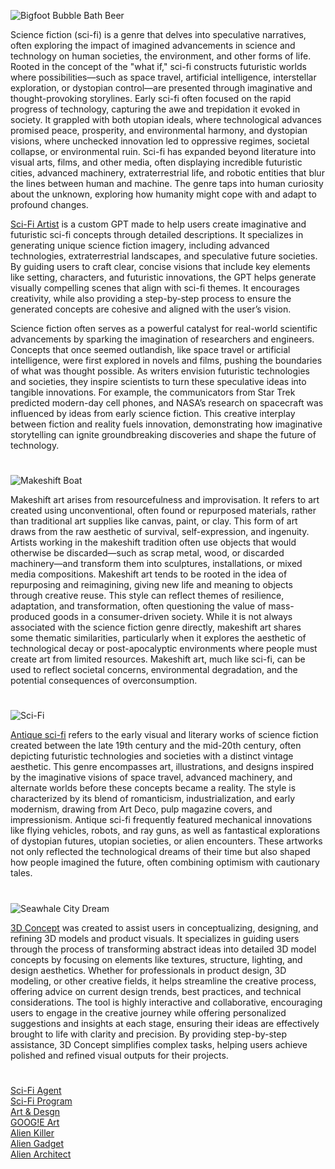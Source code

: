![Bigfoot Bubble Bath   Beer](https://github.com/user-attachments/assets/77b24c81-9180-4b2d-92c7-19e0950c141b)

Science fiction (sci-fi) is a genre that delves into speculative narratives, often exploring the impact of imagined advancements in science and technology on human societies, the environment, and other forms of life. Rooted in the concept of the "what if," sci-fi constructs futuristic worlds where possibilities—such as space travel, artificial intelligence, interstellar exploration, or dystopian control—are presented through imaginative and thought-provoking storylines. Early sci-fi often focused on the rapid progress of technology, capturing the awe and trepidation it evoked in society. It grappled with both utopian ideals, where technological advances promised peace, prosperity, and environmental harmony, and dystopian visions, where unchecked innovation led to oppressive regimes, societal collapse, or environmental ruin. Sci-fi has expanded beyond literature into visual arts, films, and other media, often displaying incredible futuristic cities, advanced machinery, extraterrestrial life, and robotic entities that blur the lines between human and machine. The genre taps into human curiosity about the unknown, exploring how humanity might cope with and adapt to profound changes.

[Sci-Fi Artist](https://chat.openai.com/g/g-BdLFk0LxS-sci-fi-artist) is a custom GPT made to help users create imaginative and futuristic sci-fi concepts through detailed descriptions. It specializes in generating unique science fiction imagery, including advanced technologies, extraterrestrial landscapes, and speculative future societies. By guiding users to craft clear, concise visions that include key elements like setting, characters, and futuristic innovations, the GPT helps generate visually compelling scenes that align with sci-fi themes. It encourages creativity, while also providing a step-by-step process to ensure the generated concepts are cohesive and aligned with the user’s vision.

Science fiction often serves as a powerful catalyst for real-world scientific advancements by sparking the imagination of researchers and engineers. Concepts that once seemed outlandish, like space travel or artificial intelligence, were first explored in novels and films, pushing the boundaries of what was thought possible. As writers envision futuristic technologies and societies, they inspire scientists to turn these speculative ideas into tangible innovations. For example, the communicators from Star Trek predicted modern-day cell phones, and NASA’s research on spacecraft was influenced by ideas from early science fiction. This creative interplay between fiction and reality fuels innovation, demonstrating how imaginative storytelling can ignite groundbreaking discoveries and shape the future of technology.

#

![Makeshift Boat](https://github.com/user-attachments/assets/19507110-ed91-42fd-9f9e-7ed23e044cd0)

Makeshift art arises from resourcefulness and improvisation. It refers to art created using unconventional, often found or repurposed materials, rather than traditional art supplies like canvas, paint, or clay. This form of art draws from the raw aesthetic of survival, self-expression, and ingenuity. Artists working in the makeshift tradition often use objects that would otherwise be discarded—such as scrap metal, wood, or discarded machinery—and transform them into sculptures, installations, or mixed media compositions. Makeshift art tends to be rooted in the idea of repurposing and reimagining, giving new life and meaning to objects through creative reuse. This style can reflect themes of resilience, adaptation, and transformation, often questioning the value of mass-produced goods in a consumer-driven society. While it is not always associated with the science fiction genre directly, makeshift art shares some thematic similarities, particularly when it explores the aesthetic of technological decay or post-apocalyptic environments where people must create art from limited resources. Makeshift art, much like sci-fi, can be used to reflect societal concerns, environmental degradation, and the potential consequences of overconsumption.

#

![Sci-Fi](https://github.com/user-attachments/assets/5b1258ee-cdf1-4a80-89e5-b8477b06d25b)

[Antique sci-fi](https://chatgpt.com/g/g-686b32f9d15081919bbfac8cd8268d12-antique-sci-fi) refers to the early visual and literary works of science fiction created between the late 19th century and the mid-20th century, often depicting futuristic technologies and societies with a distinct vintage aesthetic. This genre encompasses art, illustrations, and designs inspired by the imaginative visions of space travel, advanced machinery, and alternate worlds before these concepts became a reality. The style is characterized by its blend of romanticism, industrialization, and early modernism, drawing from Art Deco, pulp magazine covers, and impressionism. Antique sci-fi frequently featured mechanical innovations like flying vehicles, robots, and ray guns, as well as fantastical explorations of dystopian futures, utopian societies, or alien encounters. These artworks not only reflected the technological dreams of their time but also shaped how people imagined the future, often combining optimism with cautionary tales.

#

![Seawhale City Dream](https://github.com/user-attachments/assets/58a768d8-488a-427f-9ce5-ce7b722a501b)

[3D Concept](https://chatgpt.com/g/g-JAsawu1Lv-3d-concept) was created to assist users in conceptualizing, designing, and refining 3D models and product visuals. It specializes in guiding users through the process of transforming abstract ideas into detailed 3D model concepts by focusing on elements like textures, structure, lighting, and design aesthetics. Whether for professionals in product design, 3D modeling, or other creative fields, it helps streamline the creative process, offering advice on current design trends, best practices, and technical considerations. The tool is highly interactive and collaborative, encouraging users to engage in the creative journey while offering personalized suggestions and insights at each stage, ensuring their ideas are effectively brought to life with clarity and precision. By providing step-by-step assistance, 3D Concept simplifies complex tasks, helping users achieve polished and refined visual outputs for their projects.

#

[Sci-Fi Agent](https://chatgpt.com/g/g-67721dcbee6481919b844829ad0fe1ea-sci-fi-agent)
<br>
[Sci-Fi Program](https://chatgpt.com/g/g-6866ebb706648191b734de7e1e0a1e90-sci-fi-program)
<br>
[Art & Desgn](https://github.com/sourceduty/Art_Design)
<br>
[GOOG!E Art](https://chatgpt.com/g/g-go6tOJhOh-goog-e-art)
<br>
[Alien Killer](https://chatgpt.com/g/g-6853454ad1fc8191b021fb27ef231369-alien-killer)
<br>
[Alien Gadget](https://chatgpt.com/g/g-68640c5c574881919c545d0d028cc7dc-alien-gadget)
<br>
[Alien Architect](https://chatgpt.com/g/g-68624d5f304481918fbb1e66dcb84c57-alien-architect)
